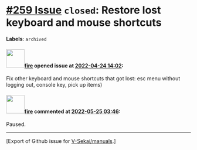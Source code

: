 # [\#259 Issue](https://github.com/V-Sekai/manuals/issues/259) `closed`: Restore lost keyboard and mouse shortcuts
**Labels**: `archived`


#### <img src="https://avatars.githubusercontent.com/u/32321?u=c2e06a3d2b49a467aa907e54aa259516440267cc&v=4" width="50">[fire](https://github.com/fire) opened issue at [2022-04-24 14:02](https://github.com/V-Sekai/manuals/issues/259):

Fix other keyboard and mouse shortcuts that got lost: esc menu without logging out, console key, pick up items)

#### <img src="https://avatars.githubusercontent.com/u/32321?u=c2e06a3d2b49a467aa907e54aa259516440267cc&v=4" width="50">[fire](https://github.com/fire) commented at [2022-05-25 03:46](https://github.com/V-Sekai/manuals/issues/259#issuecomment-1136693233):

Paused.


-------------------------------------------------------------------------------



[Export of Github issue for [V-Sekai/manuals](https://github.com/V-Sekai/manuals).]
